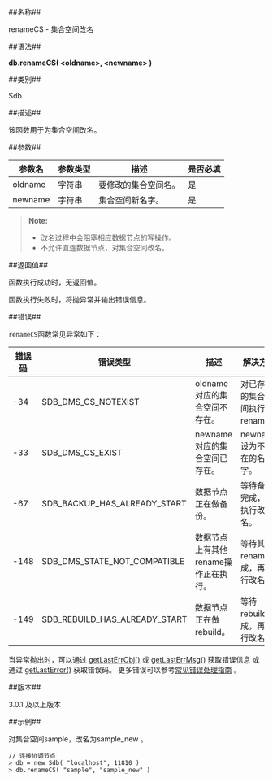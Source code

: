 ##名称##

renameCS - 集合空间改名

##语法##

**db.renameCS( \<oldname\>, \<newname\> )**

##类别##

Sdb

##描述##

该函数用于为集合空间改名。

##参数##

| 参数名  | 参数类型 | 描述                 | 是否必填 |
| ------  | ------   | ------               | ------ |
| oldname | 字符串   | 要修改的集合空间名。 | 是 |
| newname | 字符串   | 集合空间新名字。     | 是 |

>**Note:**
>
> * 改名过程中会阻塞相应数据节点的写操作。
> * 不允许直连数据节点，对集合空间改名。

##返回值##

函数执行成功时，无返回值。

函数执行失败时，将抛异常并输出错误信息。

##错误##

`renameCS`函数常见异常如下：

| [错误码](manual/Manual/Sequoiadb_error_code.md)| 错误类型 | 描述 | 解决方法 |
| ------| ----------------------- | --- | ------ |
| -34   | SDB_DMS_CS_NOTEXIST | oldname对应的集合空间不存在。 | 对已存在的集合空间执行rename。 |
| -33   | SDB_DMS_CS_EXIST    | newname对应的集合空间已存在。 | newname设为不存在的名字。 |
| -67   | SDB_BACKUP_HAS_ALREADY_START | 数据节点正在做备份。 | 等待备份完成，再执行改名。 |
| -148  | SDB_DMS_STATE_NOT_COMPATIBLE | 数据节点上有其他rename操作正在执行。 | 等待其余rename完成，再执行改名。 |
| -149  | SDB_REBUILD_HAS_ALREADY_START| 数据节点正在做rebuild。 | 等待rebuild完成，再执行改名。 |

当异常抛出时，可以通过 [getLastErrObj()](manual/Manual/Sequoiadb_Command/Global/getLastErrObj.md)  或 [getLastErrMsg()](manual/Manual/Sequoiadb_Command/Global/getLastErrMsg.md) 获取错误信息 或 通过 [getLastError()](manual/Manual/Sequoiadb_Command/Global/getLastError.md) 获取错误码。
更多错误可以参考[常见错误处理指南](manual/FAQ/faq_sdb.md) 。

##版本##

3.0.1 及以上版本

##示例##

对集合空间sample，改名为sample_new 。

```lang-javascript
// 连接协调节点
> db = new Sdb( "localhost", 11810 )
> db.renameCS( "sample", "sample_new" )
```

